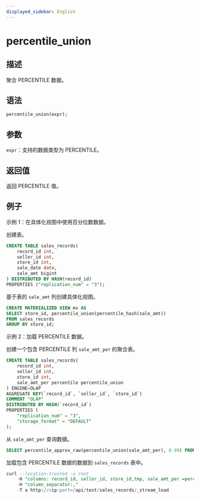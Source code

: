 ```yaml
---
displayed_sidebar: English
---
```


# percentile_union

## 描述

聚合 PERCENTILE 数据。

## 语法

```sql
percentile_union(expr);
```

## 参数

`expr`：支持的数据类型为 PERCENTILE。

## 返回值

返回 PERCENTILE 值。

## 例子

示例 1：在具体化视图中使用百分位数数据。

创建表。

```sql
CREATE TABLE sales_records(
    record_id int, 
    seller_id int, 
    store_id int, 
    sale_date date, 
    sale_amt bigint
) DISTRIBUTED BY HASH(record_id) 
PROPERTIES ("replication_num" = "3");
```

基于表的 `sale_amt` 列创建具体化视图。

```sql
CREATE MATERIALIZED VIEW mv AS
SELECT store_id, percentile_union(percentile_hash(sale_amt))
FROM sales_records
GROUP BY store_id;
```

示例 2：加载 PERCENTILE 数据。

创建一个包含 PERCENTILE 列 `sale_amt_per` 的聚合表。

```sql
CREATE TABLE sales_records(
    record_id int, 
    seller_id int, 
    store_id int, 
    sale_amt_per percentile percentile_union
) ENGINE=OLAP
AGGREGATE KEY(`record_id`, `seller_id`, `store_id`)
COMMENT "OLAP"
DISTRIBUTED BY HASH(`record_id`)
PROPERTIES (
    "replication_num" = "3",
    "storage_format" = "DEFAULT"
);
```

从 `sale_amt_per` 查询数据。

```sql
SELECT percentile_approx_raw(percentile_union(sale_amt_per), 0.99) FROM sales_records;
```

加载包含 PERCENTILE 数据的数据到 `sales_records` 表中。

```sql
curl --location-trusted -u root
    -H "columns: record_id, seller_id, store_id,tmp, sale_amt_per =percentile_hash(tmp)"
    -H "column_separator:,"
    -T a http://<ip:port>/api/test/sales_records/_stream_load
```